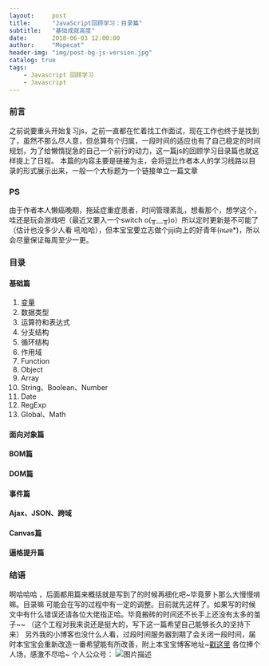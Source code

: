 ```yaml
---
layout:     post
title:      "JavaScript回顾学习：目录篇"
subtitle:   "基础成就高度"
date:       2018-06-03 12:00:00
author:     "Mopecat"
header-img: "img/post-bg-js-version.jpg"
catalog: true
tags:
    - Javascript 回顾学习
    - Javascript
---
```


### 前言
之前说要重头开始复习js，之前一直都在忙着找工作面试，现在工作也终于是找到了，虽然不那么尽人意，但总算有个归属，一段时间的适应也有了自己稳定的时间规划，为了给懒惰捉急的自己一个前行的动力，这一篇js的回顾学习目录篇也就这样提上了日程。
本篇的内容主要是链接为主，会将逗比作者本人的学习线路以目录的形式展示出来，一般一个大标题为一个链接单立一篇文章
### PS
由于作者本人懒癌晚期，拖延症重症患者，时间管理紊乱，想看那个，想学这个，哇还是玩会游戏吧（最近又要入一个switch  o(╥﹏╥)o）所以定时更新是不可能了（估计也没多少人看  吼哈哈），但本宝宝要立志做个jiji向上的好青年(ฅωฅ*)，所以会尽量保证每周至少一更。
### 目录
#### 基础篇
 1. [变量][1]
 2. 数据类型
 3. 运算符和表达式
 4. 分支结构
 5. 循环结构
 6. 作用域
 7. Function
 8. Object
 9. Array
 10. String、Boolean、Number
 11. Date
 12. RegExp
 13. Global、Math
#### 面向对象篇
#### BOM篇
#### DOM篇
#### 事件篇
#### Ajax、JSON、跨域
#### Canvas篇
#### 逼格提升篇

### 结语
啊哈哈哈 ，后面都用篇来概括就是写到了的时候再细化吧~毕竟萝卜那么大慢慢啃嘛。目录嘛 可能会在写的过程中有一定的调整。目前就先这样了。如果写的时候文中有什么错误还请各位大佬指正哈。毕竟搬砖的时间还不长手上还没有太多的茧子~~
（这个工程对我来说还是挺大的，写下这一篇希望自己能够长久的坚持下来）
另外我的小博客也没什么人看，过段时间服务器到期了会关闭一段时间，届时本宝宝会重新改造一番希望能有所改善，附上本宝宝博客地址~[戳这里][2] 各位捧个人场，感激不尽哈~
个人公众号：
![图片描述][3]


  [1]: https://segmentfault.com/a/1190000015291336
  [2]: https://mopecat.cn/
  [3]: /img/bVbckrr